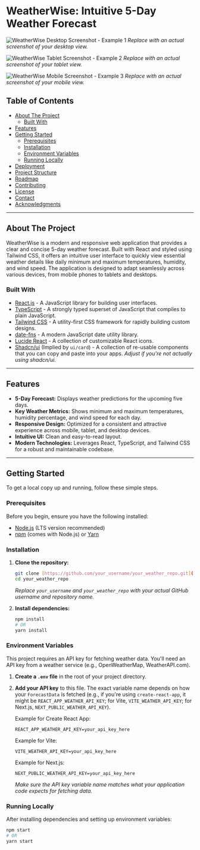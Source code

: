 # WeatherWise: Intuitive 5-Day Weather Forecast

![WeatherWise Desktop Screenshot - Example 1](/public/desktop_layout.png)
*Replace with an actual screenshot of your desktop view.*

![WeatherWise Tablet Screenshot - Example 2](/public/tablet_layout.png)
*Replace with an actual screenshot of your tablet view.*

![WeatherWise Mobile Screenshot - Example 3](/public/mobile_layout.png)
*Replace with an actual screenshot of your mobile view.*

## Table of Contents

* [About The Project](#about-the-project)
    * [Built With](#built-with)
* [Features](#features)
* [Getting Started](#getting-started)
    * [Prerequisites](#prerequisites)
    * [Installation](#installation)
    * [Environment Variables](#environment-variables)
    * [Running Locally](#running-locally)
* [Deployment](#deployment)
* [Project Structure](#project-structure)
* [Roadmap](#roadmap)
* [Contributing](#contributing)
* [License](#license)
* [Contact](#contact)
* [Acknowledgments](#acknowledgments)

---

## About The Project

WeatherWise is a modern and responsive web application that provides a clear and concise 5-day weather forecast. Built with React and styled using Tailwind CSS, it offers an intuitive user interface to quickly view essential weather details like daily minimum and maximum temperatures, humidity, and wind speed. The application is designed to adapt seamlessly across various devices, from mobile phones to tablets and desktops.

### Built With

* [React.js](https://react.dev/) - A JavaScript library for building user interfaces.
* [TypeScript](https://www.typescriptlang.org/) - A strongly typed superset of JavaScript that compiles to plain JavaScript.
* [Tailwind CSS](https://tailwindcss.com/) - A utility-first CSS framework for rapidly building custom designs.
* [date-fns](https://date-fns.org/) - A modern JavaScript date utility library.
* [Lucide React](https://lucide.dev/icons/) - A collection of customizable React icons.
* [Shadcn/ui](https://ui.shadcn.com/) (Implied by `ui/card`) - A collection of re-usable components that you can copy and paste into your apps. *Adjust if you're not actually using shadcn/ui.*

---

## Features

* **5-Day Forecast:** Displays weather predictions for the upcoming five days.
* **Key Weather Metrics:** Shows minimum and maximum temperatures, humidity percentage, and wind speed for each day.
* **Responsive Design:** Optimized for a consistent and attractive experience across mobile, tablet, and desktop devices.
* **Intuitive UI:** Clean and easy-to-read layout.
* **Modern Technologies:** Leverages React, TypeScript, and Tailwind CSS for a robust and maintainable codebase.

---

## Getting Started

To get a local copy up and running, follow these simple steps.

### Prerequisites

Before you begin, ensure you have the following installed:

* [Node.js](https://nodejs.org/en/download/) (LTS version recommended)
* [npm](https://www.npmjs.com/) (comes with Node.js) or [Yarn](https://yarnpkg.com/)

### Installation

1.  **Clone the repository:**
    ```bash
    git clone [https://github.com/your_username/your_weather_repo.git](https://github.com/your_username/your_weather_repo.git)
    cd your_weather_repo
    ```
    *Replace `your_username` and `your_weather_repo` with your actual GitHub username and repository name.*

2.  **Install dependencies:**
    ```bash
    npm install
    # OR
    yarn install
    ```

### Environment Variables

This project requires an API key for fetching weather data. You'll need an API key from a weather service (e.g., OpenWeatherMap, WeatherAPI.com).

1.  **Create a `.env` file** in the root of your project directory.
2.  **Add your API key** to this file. The exact variable name depends on how your `ForecastData` is fetched (e.g., if you're using `create-react-app`, it might be `REACT_APP_WEATHER_API_KEY`; for Vite, `VITE_WEATHER_API_KEY`; for Next.js, `NEXT_PUBLIC_WEATHER_API_KEY`).

    Example for Create React App:
    ```env
    REACT_APP_WEATHER_API_KEY=your_api_key_here
    ```

    Example for Vite:
    ```env
    VITE_WEATHER_API_KEY=your_api_key_here
    ```

    Example for Next.js:
    ```env
    NEXT_PUBLIC_WEATHER_API_KEY=your_api_key_here
    ```
    *Make sure the API key variable name matches what your application code expects for fetching data.*

### Running Locally

After installing dependencies and setting up environment variables:

```bash
npm start
# OR
yarn start
